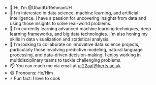 - 👋 Hi, I’m @UbaidUrRehmanUH
- 👀 I’m interested in data science, machine learning, and artificial intelligence. I have a passion for uncovering insights from data and using those insights to solve real-world problems.
- 🌱 I’m currently learning advanced machine learning techniques, deep learning frameworks, and big data technologies. I'm also honing my skills in data visualization and statistical analysis.
- 💞️ I’m looking to collaborate on innovative data science projects, particularly those involving predictive modeling, natural language processing, and data-driven decision-making. I enjoy working in multidisciplinary teams to tackle challenging problems.
- 📫 You can reach me via email at ur22aaf@herts.ac.uk
- 😄 Pronouns: He/Him
- ⚡ Fun fact: I love to cook

<!---
UbaidUrRehmanUH/UbaidUrRehmanUH is a ✨ special ✨ repository because its `README.md` (this file) appears on your GitHub profile.
You can click the Preview link to take a look at your changes.
--->
